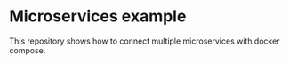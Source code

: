# Microservices example

This repository shows how to connect multiple microservices with docker compose.
